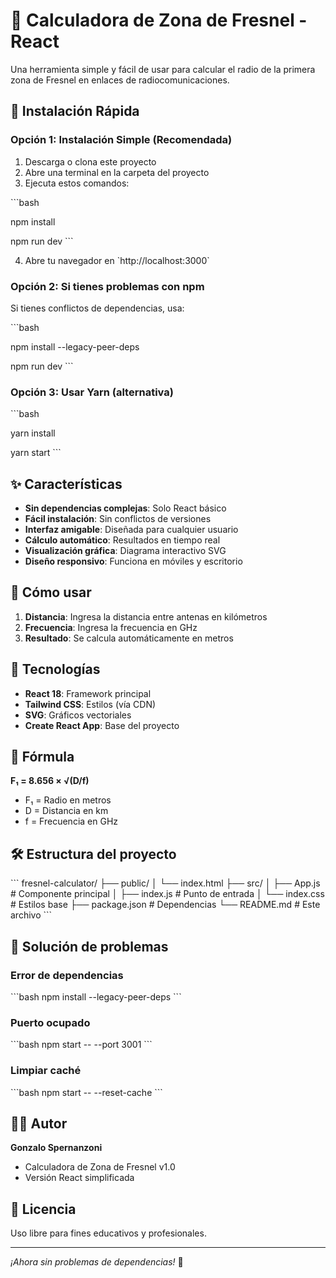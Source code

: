 # 📡 Calculadora de Zona de Fresnel - React

Una herramienta simple y fácil de usar para calcular el radio de la primera zona de Fresnel en enlaces de radiocomunicaciones.

## 🚀 Instalación Rápida

### Opción 1: Instalación Simple (Recomendada)
1. Descarga o clona este proyecto
2. Abre una terminal en la carpeta del proyecto
3. Ejecuta estos comandos:

\`\`\`bash

npm install

npm run dev
\`\`\`

4. Abre tu navegador en \`http://localhost:3000\`

### Opción 2: Si tienes problemas con npm
Si tienes conflictos de dependencias, usa:

\`\`\`bash

npm install --legacy-peer-deps

npm run dev
\`\`\`

### Opción 3: Usar Yarn (alternativa)
\`\`\`bash

yarn install

yarn start
\`\`\`

## ✨ Características

- **Sin dependencias complejas**: Solo React básico
- **Fácil instalación**: Sin conflictos de versiones
- **Interfaz amigable**: Diseñada para cualquier usuario
- **Cálculo automático**: Resultados en tiempo real
- **Visualización gráfica**: Diagrama interactivo SVG
- **Diseño responsivo**: Funciona en móviles y escritorio

## 📖 Cómo usar

1. **Distancia**: Ingresa la distancia entre antenas en kilómetros
2. **Frecuencia**: Ingresa la frecuencia en GHz
3. **Resultado**: Se calcula automáticamente en metros

## 🔧 Tecnologías

- **React 18**: Framework principal
- **Tailwind CSS**: Estilos (vía CDN)
- **SVG**: Gráficos vectoriales
- **Create React App**: Base del proyecto

## 📐 Fórmula

**F₁ = 8.656 × √(D/f)**

- F₁ = Radio en metros
- D = Distancia en km  
- f = Frecuencia en GHz

## 🛠️ Estructura del proyecto

\`\`\`
fresnel-calculator/
├── public/
│   └── index.html
├── src/
│   ├── App.js          # Componente principal
│   ├── index.js        # Punto de entrada
│   └── index.css       # Estilos base
├── package.json        # Dependencias
└── README.md          # Este archivo
\`\`\`

## 🐛 Solución de problemas

### Error de dependencias
\`\`\`bash
npm install --legacy-peer-deps
\`\`\`

### Puerto ocupado
\`\`\`bash
npm start -- --port 3001
\`\`\`

### Limpiar caché
\`\`\`bash
npm start -- --reset-cache
\`\`\`

## 👨‍💻 Autor

**Gonzalo Spernanzoni**
- Calculadora de Zona de Fresnel v1.0
- Versión React simplificada

## 📄 Licencia

Uso libre para fines educativos y profesionales.

---

*¡Ahora sin problemas de dependencias!* 🎉
